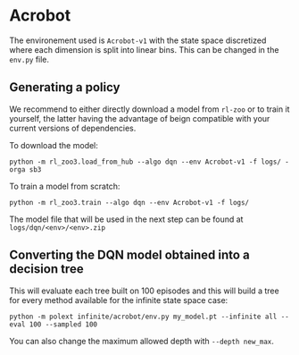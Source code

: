 # Acrobot

The environement used is `Acrobot-v1` with the state space discretized where each dimension is split into linear bins.
This can be changed in the ``env.py`` file.

## Generating a policy

We recommend to either directly download a model from ``rl-zoo`` or to train it yourself, the latter having the advantage of beign compatible with your current versions of dependencies.

To download the model: 
```
python -m rl_zoo3.load_from_hub --algo dqn --env Acrobot-v1 -f logs/ -orga sb3
```

To train a model from scratch:

```
python -m rl_zoo3.train --algo dqn --env Acrobot-v1 -f logs/
```

The model file that will be used in the next step can be found at ``logs/dqn/<env>/<env>.zip``

## Converting the DQN model obtained into a decision tree

This will evaluate each tree built on 100 episodes and this will build a tree for every method available for the infinite state space case:

```
python -m polext infinite/acrobot/env.py my_model.pt --infinite all --eval 100 --sampled 100
```

You can also change the maximum allowed depth with ``--depth new_max``.